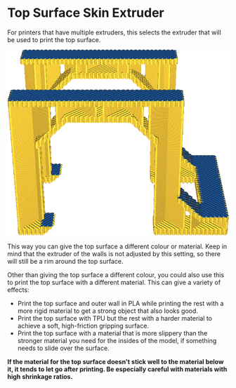 Top Surface Skin Extruder
====
For printers that have multiple extruders, this selects the extruder that will be used to print the top surface.

![This model will be printed with only the top surface layers in a different colour](images/roofing_extruder_nr.png)

This way you can give the top surface a different colour or material. Keep in mind that the extruder of the walls is not adjusted by this setting, so there will still be a rim around the top surface.

Other than giving the top surface a different colour, you could also use this to print the top surface with a different material. This can give a variety of effects:
* Print the top surface and outer wall in PLA while printing the rest with a more rigid material to get a strong object that also looks good.
* Print the top surface with TPU but the rest with a harder material to achieve a soft, high-friction gripping surface.
* Print the top surface with a material that is more slippery than the stronger material you need for the insides of the model, if something needs to slide over the surface.

**If the material for the top surface doesn't stick well to the material below it, it tends to let go after printing. Be especially careful with materials with high shrinkage ratios.**